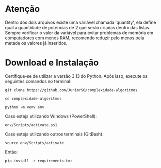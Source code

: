 # Atenção
Dentro dos dois arquivos existe uma variável chamada 'quantity', ela define qual a quantidade de potencias de 2 que serão criadas dentro das listas. Sempre verificar o valor da variável para evitar problemas de memória em computadores com menos RAM, recomendo reduzir pelo menos pela metade os valores já inseridos.

# Download e Instalação
Certifique-se de utilizar a versão 3.13 do Python. Após isso, execute os seguintes comandos no terminal:
```
git clone https://github.com/JuniorSO/complexidade-algoritmos

cd complexidade-algoritmos

python -m venv env
```
Caso esteja utilizando Windows (PowerShell):
```
env/Scripts/activate.ps1
```
Caso esteja utilizando outros terminais (GitBash):
```
source env/Scripts/activate
```
Então:
```
pip install -r requirements.txt
```

